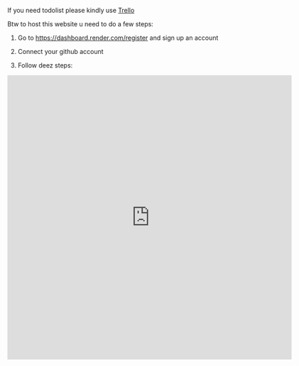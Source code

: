 If you need todolist please kindly use [Trello](https://trello.com)

Btw to host this website u need to do a few steps:

1. Go to https://dashboard.render.com/register and sign up an account

2. Connect your github account

3. Follow deez steps:

<iframe src="https://scribehow.com/embed/Render_Workflow__qEo668IoT-eWL3SFAs3H9g" width="640" height="640" allowfullscreen frameborder="0"></iframe>
